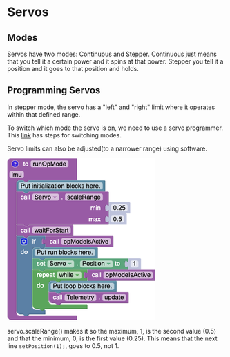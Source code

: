 # Servos

## Modes

Servos have two modes: Continuous and Stepper. Continuous just means that you tell it a certain power and it spins at that power. Stepper you tell it a position and it goes to that position and holds.

## Programming Servos

In stepper mode, the servo has a "left" and "right" limit where it operates within that defined range.

To switch which mode the servo is on, we need to use a servo programmer. This [link](https://docs.revrobotics.com/duo-build/actuators/servos/srs-programmer) has steps for switching modes.

Servo limits can also be adjusted(to a narrower range) using software.

![Servo Code](../BlocksImages/Module%204/servoScaling.png)

servo.scaleRange() makes it so the maximum, 1, is the second value (0.5) and that the minimum, 0, is the first value (0.25). This means that the next line `setPosition(1);`, goes to 0.5, not 1.